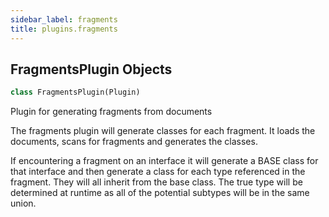 ```yaml
---
sidebar_label: fragments
title: plugins.fragments
---
```


## FragmentsPlugin Objects

```python
class FragmentsPlugin(Plugin)
```

Plugin for generating fragments from
documents

The fragments plugin will generate classes for each fragment. It loads the documents,
scans for fragments and generates the classes.

If encountering a fragment on an interface it will generate a BASE class for that interface
and then generate a class for each type referenced in the fragment. They will all inherit
from the base class. The true type will be determined at runtime as all of the potential subtypes
will be in the same union.

